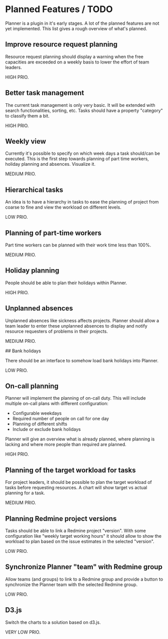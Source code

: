 # Planned Features / TODO

Planner is a plugin in it's early stages. A lot of the planned features are not
yet implemented. This list gives a rough overview of what's planned.


## Improve resource request planning

Resource request planning should display a warning when the free capacities are
exceeded on a weekly basis to lower the effort of team leaders.

HIGH PRIO.


## Better task management

The current task management is only very basic. It will be extended with search
functionalities, sorting, etc.  Tasks should have a property "category" to
classify them a bit.

HIGH PRIO.


## Weekly view

Currently it's possible to specify on which week days a task should/can be
executed. This is the first step towards planning of part time workers, holiday
planning and absences. Visualize it.

MEDIUM PRIO.


## Hierarchical tasks

An idea is to have a hierarchy in tasks to ease the planning of project from
coarse to fine and view the workload on different levels.

LOW PRIO.


## Planning of part-time workers

Part time workers can be planned with their work time less than 100%.

MEDIUM PRIO.


## Holiday planning

People should be able to plan their holidays within Planner.

HIGH PRIO.


## Unplanned absences

Unplanned absences like sickness affects projects. Planner should allow a team
leader to enter these unplanned absences to display and notify resource
requesters of problems in their projects.

MEDIUM PRIO.


## Bank holidays

There should be an interface to somehow load bank holidays into Planner.

LOW PRIO.


## On-call planning

Planner will implement the planning of on-call duty. This will include multiple
on-call plans with different configuration:

* Configurable weekdays
* Required number of people on call for one day
* Planning of different shifts
* Include or exclude bank holidays

Planner will give an overview what is already planned, where planning is lacking
and where more people than required are planned.

HIGH PRIO.


## Planning of the target workload for tasks

For project leaders, it should be possible to plan the target workload of tasks
before requesting resources. A chart will show target vs actual planning for a
task.

MEDIUM PRIO.


## Planning Redmine project versions

Tasks should be able to link a Redmine project "version". With some
configuration like "weekly target working hours" it should allow to show the
workload to plan based on the issue estimates in the selected "version".

LOW PRIO.


## Synchronize Planner "team" with Redmine group

Allow teams (and groups) to link to a Redmine group and provide a button to
synchronize the Planner team with the selected Redmine group.

LOW PRIO.


## D3.js

Switch the charts to a solution based on d3.js.

VERY LOW PRIO.
